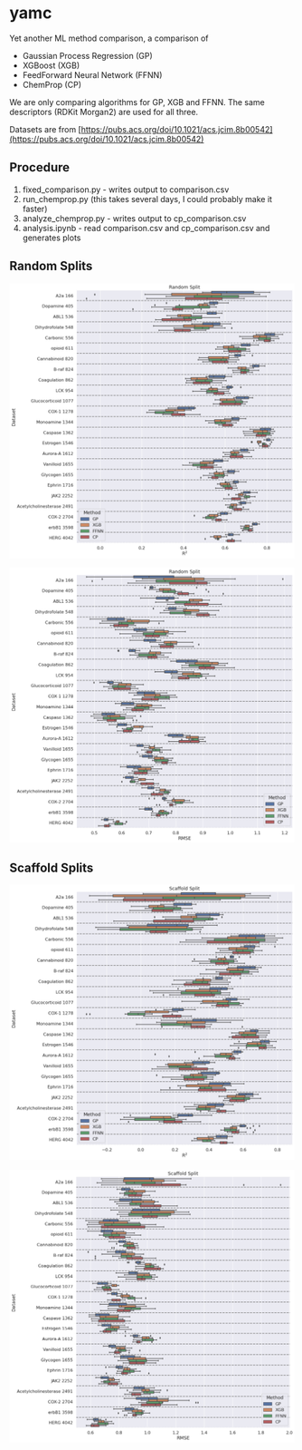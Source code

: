 # yamc
Yet another ML method comparison, a comparison of 
* Gaussian Process Regression (GP)
* XGBoost (XGB)
* FeedForward Neural Network (FFNN)
* ChemProp (CP)

We are only comparing algorithms for GP, XGB and FFNN. The same descriptors (RDKit Morgan2) are used for all three. 

Datasets are from [https://pubs.acs.org/doi/10.1021/acs.jcim.8b00542](https://pubs.acs.org/doi/10.1021/acs.jcim.8b00542)

## Procedure

1. fixed_comparison.py - writes output to comparison.csv
2. run_chemprop.py (this takes several days, I could probably make it faster)
3. analyze_chemprop.py - writes output to cp_comparison.csv
4. analysis.ipynb - read comparison.csv and cp_comparison.csv and generates plots

## Random Splits 

![](Random_Split_r2.png)

![](Random_Split_rmse.png)

## Scaffold Splits 

![](Scaffold_Split_r2.png)

![](Scaffold_Split_rmse.png)

